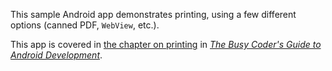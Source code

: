 This sample Android app demonstrates
printing, using a few different options (canned PDF, `WebView`, etc.).

This app is covered in 
[the chapter on printing](https://commonsware.com/Android/previews/printing-and-document-generation)
in [*The Busy Coder's Guide to Android Development*](https://commonsware.com/Android/).


